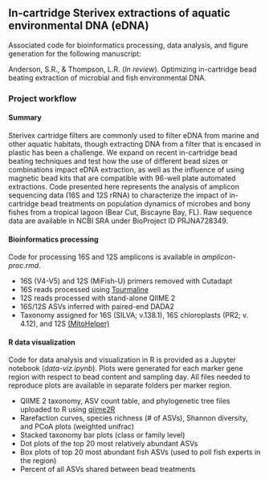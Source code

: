 ## In-cartridge Sterivex extractions of aquatic environmental DNA (eDNA)

Associated code for bioinformatics processing, data analysis, and figure generation for the following manuscript:

Anderson, S.R., & Thompson, L.R. (_In review_). Optimizing in-cartridge bead beating extraction of microbial and fish environmental DNA. 

### Project workflow

#### Summary

Sterivex cartridge filters are commonly used to filter eDNA from marine and other aquatic habitats, though extracting DNA from a filter that is encased in plastic has been a challenge. We expand on recent in-cartridge bead beating techniques and test how the use of different bead sizes or combinations impact eDNA extraction, as well as the influence of using magnetic bead kits that are compatible with 96-well plate automated extractions. Code presented here represents the analysis of amplicon sequencing data (16S and 12S rRNA) to characterize the impact of in-cartridge bead treatments on population dynamics of microbes and bony fishes from a tropical lagoon (Bear Cut, Biscayne Bay, FL). Raw sequence data are available in NCBI SRA under BioProject ID PRJNA728349.

#### Bioinformatics processing

Code for processing 16S and 12S amplicons is available in _amplicon-proc.rmd_.

* 16S (V4-V5) and 12S (MiFish-U) primers removed with Cutadapt
* 16S reads processed using [Tourmaline](https://github.com/aomlomics/tourmaline)
* 12S reads processed with stand-alone QIIME 2
* 16S/12S ASVs inferred with paired-end DADA2
* Taxonomy assigned for 16S (SILVA; v.138.1), 16S chloroplasts (PR2; v. 4.12), and 12S [(MitoHelper)](https://github.com/aomlomics/mitohelper)

#### R data visualization

Code for data analysis and visualization in R is provided as a Jupyter notebook (_data-viz.ipynb_). Plots were generated for each marker gene region with respect to bead content and sampling day. All files needed to reproduce plots are available in separate folders per marker region. 

* QIIME 2 taxonomy, ASV count table, and phylogenetic tree files uploaded to R using [qiime2R](https://github.com/jbisanz/qiime2R)
* Rarefaction curves, species richness (# of ASVs), Shannon diversity, and PCoA plots (weighted unifrac)  
* Stacked taxonomy bar plots (class or family level) 
* Dot plots of the top 20 most relatively abundant ASVs
* Box plots of top 20 most abundant fish ASVs (used to poll fish experts in the region)
* Percent of all ASVs shared between bead treatments
